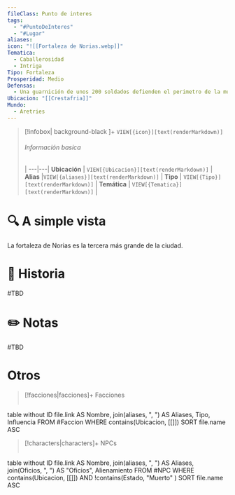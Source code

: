 ```yaml
---
fileClass: Punto de interes
tags:
  - "#PuntoDeInteres"
  - "#Lugar"
aliases: 
icon: "![[Fortaleza de Norias.webp]]"
Tematica:
  - Caballerosidad
  - Intriga
Tipo: Fortaleza
Prosperidad: Medio
Defensas:
  - Una guarnición de unos 200 soldados defienden el perimetro de la muralla y de la torre
Ubicacion: "[[Crestafria]]"
Mundo:
  - Aretries
---
```



> [!infobox| background-black ]+
`VIEW[{icon}][text(renderMarkdown)]`
> ###### Información basica
>  |
> ---|---|
>  **Ubicación** | `VIEW[{Ubicacion}][text(renderMarkdown)]` |
> **Alias** |`VIEW[{aliases}][text(renderMarkdown)]` |
> **Tipo** | `VIEW[{Tipo}][text(renderMarkdown)]` |
> **Temática** | `VIEW[{Tematica}][text(renderMarkdown)]` |

# 🔍 A simple vista

La fortaleza de Norias es la tercera más grande de la ciudad.

# 📜 Historia

#TBD

# ✏️ Notas

#TBD

# Otros

> [!facciones|facciones]+ Facciones
> ```dataview
table without ID file.link AS Nombre, join(aliases, ", ") AS Aliases, Tipo, Influencia
FROM #Faccion
WHERE  contains(Ubicacion, [[]])
SORT file.name ASC

> [!characters|characters]+ NPCs
> ```dataview
table without ID file.link AS Nombre, join(aliases, ", ") AS Aliases, join(Oficios, ", ") AS "Oficios", Alienamiento
FROM #NPC
WHERE  contains(Ubicacion, [[]]) AND !contains(Estado, "Muerto" )
SORT file.name ASC